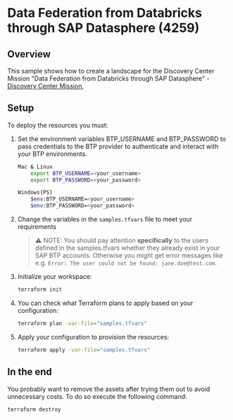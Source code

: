 # Data Federation from Databricks through SAP Datasphere (4259)

## Overview

This sample shows how to create a landscape for the Discovery Center Mission "Data Federation from Databricks through SAP Datasphere" - [Discovery Center Mission](https://discovery-center.cloud.sap/missiondetail/4259/),

##  Setup

To deploy the resources you must:

1. Set the environment variables BTP_USERNAME and BTP_PASSWORD to pass credentials to the BTP provider to authenticate and interact with your BTP environments. 

    ```bash
    Mac & Linux 
        export BTP_USERNAME=<your_username>
        export BTP_PASSWORD=<your_password>

    Windows(PS) 
        $env:BTP_USERNAME=<your_username>
        $env:BTP_PASSWORD=<your_password>
    ```

2. Change the variables in the `samples.tfvars` file to meet your requirements

   > ⚠ NOTE: You should pay attention **specifically** to the users defined in the samples.tfvars whether they already exist in your SAP BTP accounts. Otherwise you might get error messages like e.g. `Error: The user could not be found: jane.doe@test.com`.


3. Initialize your workspace:

   ```bash
   terraform init
   ```

4. You can check what Terraform plans to apply based on your configuration:

   ```bash
   terraform plan -var-file="samples.tfvars"
   ```

5. Apply your configuration to provision the resources:

   ```bash
   terraform apply -var-file="samples.tfvars"
   ```

## In the end

You probably want to remove the assets after trying them out to avoid unnecessary costs. To do so execute the following command:

```bash
terraform destroy
```
